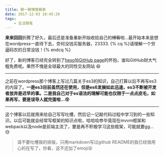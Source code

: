 ```yaml
---
title: 聊一聊博客搬家
date: 2017-12-03 18:45:29
tags:
    - 生活随笔
---
```


**来来回回**折腾了好久，最后还是准备重新开始收拾自己的~~博客~~啦...最开始本来是想在wordpress一直待下去，奈何没钱买服务器，23333.
{% cq %}请理解一个穷逼码农的日常没钱！{% endcq %}

好了，新的博客已经完全转到了[hexo](https://hexo.io/zh-cn)加[GitHub page](https://github.com/)的怀抱，谁叫GitHub财大气粗免费呢。果然不愧是全球最大的同性交友网站 
:smile: 

---

之前在wordpress那个博客上写过几篇关于es3的知识，自己打算以后不再写es3的内容了。**一是es3目前虽然还在使用，但是es6发展如此迅速，es3不断被开发者放弃是迟早的事。二是我自己对于es语法的理解可能也仅限于一点点皮毛，如果再写，要是误导人就完蛋啦...:dizzy_face:**

---

这个博客以后就用来给自己写写吐槽，然后记一记敲代码过程中学习到的一些知识。以后可能就会经常写框架的知识点啦，哈哈哈:sunglasses:毕竟现在mvvm框架和webpack以及node是前端主流了，要是再不积极学习这些框架，可能就要gg... :sweat:

> 请不要吐槽我的排版，只用markdown写过github README的我已经很用心的在写了，你看，这不还加了emoji:stuck_out_tongue_closed_eyes:
